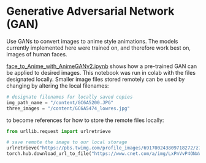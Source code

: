 # Generative Adversarial Network (GAN) #
Use GANs to convert images to anime style animations.  The models currently implemented here were trained on, and therefore work best on, images of human faces.

[face_to_Anime_with_AnimeGANv2.ipynb](./notebooks/face_to_Anime_with_AnimeGANv2.ipynb) shows how a pre-trained GAN can be applied to desired images.  This notebook was run in colab with the files designated locally.  Smaller image files stored remotely can be used by changing by altering the local filenames:
```py
# designate filenames for locally saved copies
img_path_name = "/content/GC6A5200.JPG"
three_images = "/content/GC6A5474_lowres.jpg"
```
to become references for how to store the remote files locally:
```py
from urllib.request import urlretrieve

# save remote the image to our local storage
urlretrieve("https://pbs.twimg.com/profile_images/691700243809718272/z7XZUARB_400x400.jpg", img_path_name)
torch.hub.download_url_to_file("https://www.cnet.com/a/img/LxPnVvP4ONxWlQmXOI4j-9m6d90=/940x0/2019/03/27/c36a11ff-4029-4eb2-8ca9-72143ea8e596/screen-shot-2019-03-27-at-11-51-29-am.png", three_images)
```